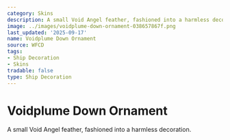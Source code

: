 ```yaml
---
category: Skins
description: A small Void Angel feather, fashioned into a harmless decoration.
image: ../images/voidplume-down-ornament-038657867f.png
last_updated: '2025-09-17'
name: Voidplume Down Ornament
source: WFCD
tags:
- Ship Decoration
- Skins
tradable: false
type: Ship Decoration
---
```


# Voidplume Down Ornament

A small Void Angel feather, fashioned into a harmless decoration.

